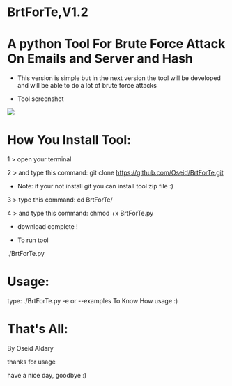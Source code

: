 # BrtForTe,V1.2

# A python Tool For Brute Force Attack On Emails and Server and Hash 

- This version is simple but in the next version the tool will be developed and will be able to do a lot of brute force attacks

- Tool screenshot

![](https://scontent.fjrs3-1.fna.fbcdn.net/v/t1.0-9/22089608_164323154150032_2914247773970819804_n.jpg?oh=79d7bc2959b87b0c557120966eeaf3b4&oe=5A4B74AD)

# How You Install Tool:

1 > open your terminal

2 > and type this command: git clone https://github.com/Oseid/BrtForTe.git

- Note: if your not install git you can install tool zip file :) 

3 > type this command: cd BrtForTe/

4 > and type this command: chmod +x BrtForTe.py


- download complete !

- To run tool

./BrtForTe.py


# Usage:

type: ./BrtForTe.py -e or --examples To Know How usage :)

# That's All:

By Oseid Aldary

thanks for usage

have a nice day, goodbye :)

